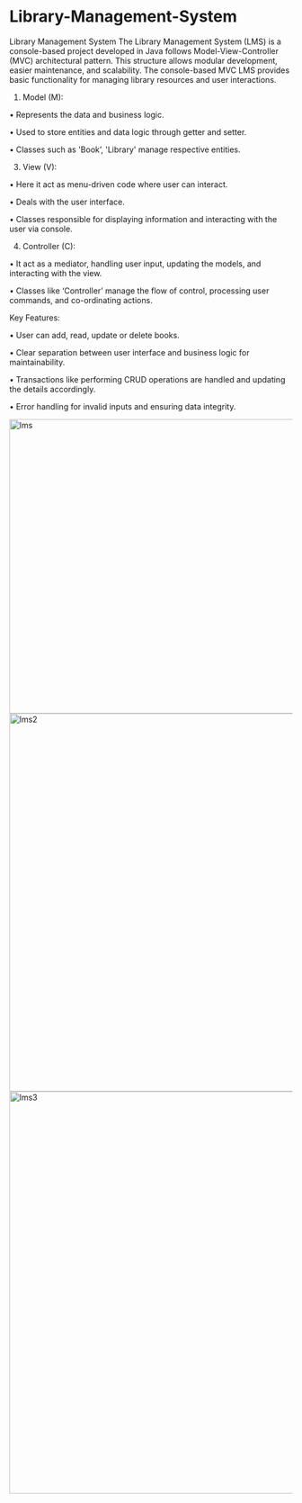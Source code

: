 # Library-Management-System
Library Management System
The Library Management System (LMS) is a console-based project developed in Java follows Model-View-Controller (MVC) architectural pattern. This structure allows modular development, easier maintenance, and scalability. The console-based MVC LMS provides basic functionality for managing library resources and user interactions.
1.	Model (M):
   
   •	Represents the data and business logic.

   •	Used to store entities and data logic through getter and setter.

   •	Classes such as 'Book’, 'Library' manage respective entities.

3.	View (V):
   
   •	Here it act as menu-driven code where user can interact.

   •	Deals with the user interface.

   •	Classes responsible for displaying information and interacting with the user via console.

4.	Controller (C):
   
   •	It act as a mediator, handling user input, updating the models, and interacting with the view.

   •	Classes like ‘Controller’ manage the flow of control, processing user commands, and co-ordinating actions.

Key Features:

•	User can add, read, update or delete books.

•	Clear separation between user interface and business logic for maintainability.

•	Transactions like performing CRUD operations are handled and updating the details accordingly.

•	Error handling for invalid inputs and ensuring data integrity.



<img width="523" alt="lms" src="https://github.com/supriyapandey15/Library-Management-System/assets/113895235/c5e875a9-28aa-4f27-b608-1b39a1a5ed40">





<img width="672" alt="lms2" src="https://github.com/supriyapandey15/Library-Management-System/assets/113895235/f65ce009-5ed7-4212-bb3d-343982124fa3">






<img width="715" alt="lms3" src="https://github.com/supriyapandey15/Library-Management-System/assets/113895235/9b68cccf-eede-41c4-b0a4-89f092a031bd">






